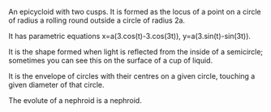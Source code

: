 An epicycloid with two cusps. It is formed as the locus of a point on a
circle of radius a rolling round outside a circle of radius 2a.

It has parametric equations x=a(3.cos(t)-3.cos(3t)),
y=a(3.sin(t)-sin(3t)).

It is the shape formed when light is reflected from the inside of a
semicircle; sometimes you can see this on the surface of a cup of
liquid.

It is the envelope of circles with their centres on a given circle,
touching a given diameter of that circle.

The evolute of a nephroid is a nephroid.
